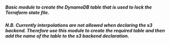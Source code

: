 ##### Basic module to create the DynamoDB table that is used to lock the Terraform state file.

##### N.B. Currently interpolations are not allowed when declaring the s3 backend. Therefore use this module to create the required table and then add the name of the table to the s3 backend declaration. 
